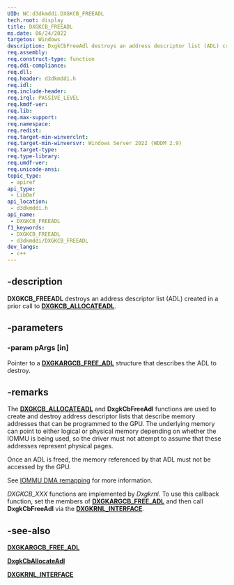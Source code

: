 ```yaml
---
UID: NC:d3dkmddi.DXGKCB_FREEADL
tech.root: display
title: DXGKCB_FREEADL
ms.date: 06/24/2022
targetos: Windows
description: DxgkCbFreeAdl destroys an address descriptor list (ADL) created in a prior call to DxgkCbAllocateAdl.
req.assembly: 
req.construct-type: function
req.ddi-compliance: 
req.dll: 
req.header: d3dkmddi.h
req.idl: 
req.include-header: 
req.irql: PASSIVE_LEVEL
req.kmdf-ver: 
req.lib: 
req.max-support: 
req.namespace: 
req.redist: 
req.target-min-winverclnt: 
req.target-min-winversvr: Windows Server 2022 (WDDM 2.9)
req.target-type: 
req.type-library: 
req.umdf-ver: 
req.unicode-ansi: 
topic_type:
 - apiref
api_type:
 - LibDef
api_location:
 - d3dkmddi.h
api_name:
 - DXGKCB_FREEADL
f1_keywords:
 - DXGKCB_FREEADL
 - d3dkmddi/DXGKCB_FREEADL
dev_langs:
 - c++
---
```


## -description

**DXGKCB_FREEADL** destroys an address descriptor list (ADL) created in a prior call to [**DXGKCB_ALLOCATEADL**](nc-d3dkmddi-dxgkcb_allocateadl.md).

## -parameters

### -param pArgs [in]

Pointer to a [**DXGKARGCB_FREE_ADL**](ns-d3dkmddi-dxgkargcb_free_adl.md) structure that describes the ADL to destroy.

## -remarks

The [**DXGKCB_ALLOCATEADL**](nc-d3dkmddi-dxgkcb_allocateadl.md) and **DxgkCbFreeAdl** functions are used to create and destroy address descriptor lists that describe memory addresses that can be programmed to the GPU. The underlying memory can point to either logical or physical memory depending on whether the IOMMU is being used, so the driver must not attempt to assume that these addresses represent physical pages.

Once an ADL is freed, the memory referenced by that ADL must not be accessed by the GPU.

See [IOMMU DMA remapping](/windows-hardware/drivers/display/iommu-dma-remapping) for more information.

*DXGKCB_XXX* functions are implemented by *Dxgkrnl*. To use this callback function, set the members of [**DXGKARGCB_FREE_ADL**](ns-d3dkmddi-dxgkargcb_free_adl.md) and then call **DxgkCbFreeAdl** via the [**DXGKRNL_INTERFACE**](../dispmprt/ns-dispmprt-_dxgkrnl_interface.md).

## -see-also

[**DXGKARGCB_FREE_ADL**](ns-d3dkmddi-dxgkargcb_free_adl.md)

[**DxgkCbAllocateAdl**](nc-d3dkmddi-dxgkcb_allocateadl.md)

[**DXGKRNL_INTERFACE**](../dispmprt/ns-dispmprt-_dxgkrnl_interface.md)
